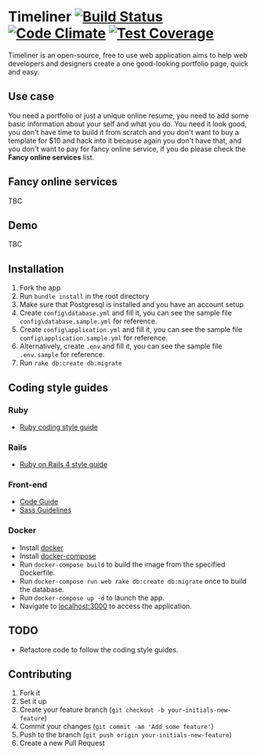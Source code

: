 # Timeliner [![Build Status](https://travis-ci.org/karimmtarek/timeliner.svg)](https://travis-ci.org/karimmtarek/timeliner) [![Code Climate](https://codeclimate.com/github/karimmtarek/timeliner/badges/gpa.svg)](https://codeclimate.com/github/karimmtarek/timeliner) [![Test Coverage](https://codeclimate.com/github/karimmtarek/timeliner/badges/coverage.svg)](https://codeclimate.com/github/karimmtarek/timeliner/coverage)

Timeliner is an open-source, free to use web application aims to help web developers and designers create a one good-looking portfolio page, quick and easy.

## Use case
You need a portfolio or just a unique online resume, you need to add some basic information about your self and what you do. You need it look good, you don't have time to build it from scratch and you don't want to buy a template for $10 and hack into it because again you don't have that, and you don't want to pay for fancy online service, if you do please check the **Fancy online services** list.

## Fancy online services
TBC

## Demo
TBC

## Installation
1. Fork the app
2. Run `bundle install` in the root directory
3. Make sure that Postgresql is installed and you have an account setup
4. Create `config\database.yml` and fill it, you can see the sample file `config\database.sample.yml` for reference.
5. Create `config\application.yml` and fill it, you can see the sample file `config\application.sample.yml` for reference.
6. Alternatively, create `.env` and fill it, you can see the sample file `.env.sample` for reference.
6. Run `rake db:create db:migrate`

## Coding style guides

### Ruby
- [Ruby coding style guide](https://github.com/bbatsov/ruby-style-guide)

### Rails
- [Ruby on Rails 4 style guide](https://github.com/bbatsov/rails-style-guide)

### Front-end
- [Code Guide](http://codeguide.co/)
- [Sass Guidelines](http://sass-guidelin.es/)

### Docker
- Install [docker](https://www.docker.com)
- Install [docker-compose](https://docs.docker.com/compose)
- Run `docker-compose build` to build the image from the specified Dockerfile.
- Run `docker-compose run web rake db:create db:migrate` once to build the database.
- Run `docker-compose up -d` to launch the app.
- Navigate to [localhost:3000](http://localhost:3000) to access the application.

## TODO
- Refactore code to follow the coding style guides.

## Contributing
1. Fork it
2. Set it up
3. Create your feature branch (`git checkout -b your-initials-new-feature`)
4. Commit your changes (`git commit -am 'Add some feature'`)
5. Push to the branch (`git push origin your-initials-new-feature`)
6. Create a new Pull Request
